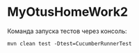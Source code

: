 # MyOtusHomeWork2

Команда запуска тестов через консоль:

`
mvn clean test -Dtest=CucumberRunnerTest
`
